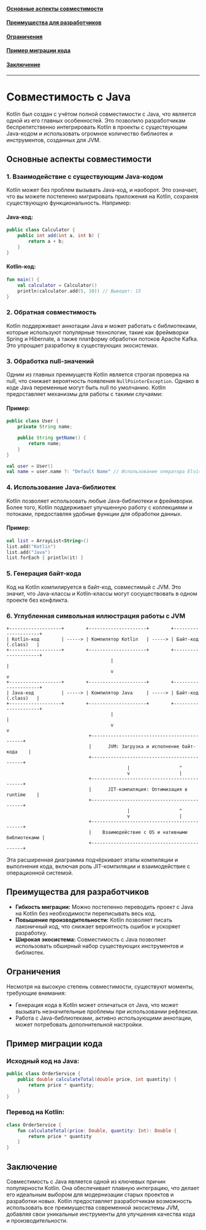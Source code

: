 #### [Основные аспекты совместимости](#Основные-аспекты-совместимости-1)
#### [Преимущества для разработчиков](#Преимущества-для-разработчиков-1)
#### [Ограничения](#Ограничения-1)
#### [Пример миграции кода](#Пример-миграции-кода-1)
#### [Заключение](#Заключение-1)

---
# Совместимость с Java

Kotlin был создан с учётом полной совместимости с Java, что является одной из его главных особенностей. Это позволило разработчикам беспрепятственно интегрировать Kotlin в проекты с существующим Java-кодом и использовать огромное количество библиотек и инструментов, созданных для JVM.

## Основные аспекты совместимости

### 1. Взаимодействие с существующим Java-кодом

Kotlin может без проблем вызывать Java-код, и наоборот. Это означает, что вы можете постепенно мигрировать приложения на Kotlin, сохраняя существующую функциональность. Например:

#### Java-код:

```java
public class Calculator {
    public int add(int a, int b) {
        return a + b;
    }
}
```

#### Kotlin-код:

```kotlin
fun main() {
    val calculator = Calculator()
    println(calculator.add(5, 10)) // Выведет: 15
}
```

### 2. Обратная совместимость

Kotlin поддерживает аннотации Java и может работать с библиотеками, которые используют популярные технологии, такие как фреймворки Spring и Hibernate, а также платформу обработки потоков Apache Kafka. Это упрощает разработку в существующих экосистемах.

### 3. Обработка null-значений

Одним из главных преимуществ Kotlin является строгая проверка на null, что снижает вероятность появления `NullPointerException`. Однако в коде Java переменные могут быть null по умолчанию. Kotlin предоставляет механизмы для работы с такими случаями:

#### Пример:

```java
public class User {
    private String name;

    public String getName() {
        return name;
    }
}
```

```kotlin
val user = User()
val name = user.name ?: "Default Name" // Использование оператора Elvis для безопасного доступа
```

### 4. Использование Java-библиотек

Kotlin позволяет использовать любые Java-библиотеки и фреймворки. Более того, Kotlin поддерживает улучшенную работу с коллекциями и потоками, предоставляя удобные функции для обработки данных.

#### Пример:

```kotlin
val list = ArrayList<String>()
list.add("Kotlin")
list.add("Java")
list.forEach { println(it) }
```

### 5. Генерация байт-кода

Код на Kotlin компилируется в байт-код, совместимый с JVM. Это значит, что Java-классы и Kotlin-классы могут сосуществовать в одном проекте без конфликта.

### 6. Углубленная символьная иллюстрация работы с JVM

```text
+-------------------+        +---------------------+        +---------------------+
| Kotlin-код        | -----> | Компилятор Kotlin   | -----> | Байт-код (.class)   |
+-------------------+        +---------------------+        +---------------------+
                                      |                                |
                                      v                                v
+-------------------+        +---------------------+        +---------------------+
| Java-код          | -----> | Компилятор Java     | -----> | Байт-код (.class)   |
+-------------------+        +---------------------+        +---------------------+
                                      |                                |
                                      v                                v
                              +---------------------------------------------+
                              |      JVM: Загрузка и исполнение байт-кода    |
                              +---------------------------------------------+
                                            |                  ^
                                            v                  |
                              +---------------------------------------------+
                              |      JIT-компиляция: Оптимизация в runtime    |
                              +---------------------------------------------+
                                            |                  ^
                                            v                  |
                              +---------------------------------------------+
                              |    Взаимодействие с OS и нативными библиотеками |
                              +---------------------------------------------+
```

Эта расширенная диаграмма подчёркивает этапы компиляции и выполнения кода, включая роль JIT-компиляции и взаимодействие с операционной системой.

## Преимущества для разработчиков

- **Гибкость миграции:** Можно постепенно переводить проект с Java на Kotlin без необходимости переписывать весь код.
- **Повышение производительности:** Kotlin позволяет писать лаконичный код, что снижает вероятность ошибок и ускоряет разработку.
- **Широкая экосистема:** Совместимость с Java позволяет использовать обширный набор существующих инструментов и библиотек.

## Ограничения

Несмотря на высокую степень совместимости, существуют моменты, требующие внимания:

- Генерация кода в Kotlin может отличаться от Java, что может вызывать незначительные проблемы при использовании рефлексии.
- Работа с Java-библиотеками, активно использующими аннотации, может потребовать дополнительной настройки.

## Пример миграции кода

### Исходный код на Java:

```java
public class OrderService {
    public double calculateTotal(double price, int quantity) {
        return price * quantity;
    }
}
```

### Перевод на Kotlin:

```kotlin
class OrderService {
    fun calculateTotal(price: Double, quantity: Int): Double {
        return price * quantity
    }
}
```

## Заключение

Совместимость с Java является одной из ключевых причин популярности Kotlin. Она обеспечивает плавную интеграцию, что делает его идеальным выбором для модернизации старых проектов и разработки новых. Kotlin предоставляет разработчикам возможность использовать все преимущества современной экосистемы JVM, добавляя свои уникальные инструменты для улучшения качества кода и производительности.

